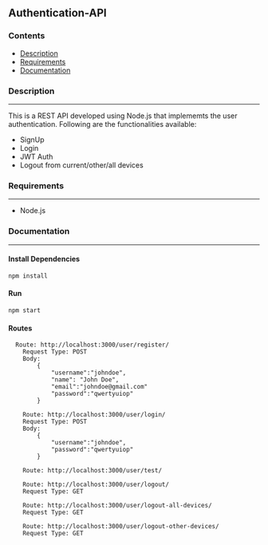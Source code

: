 ## Authentication-API

### Contents
* [Description](#Description)
* [Requirements](#Requirements)
* [Documentation](#Documentation)

### Description
----
This is a REST API developed using Node.js that implememts the user authentication. Following are the functionalities available:

* SignUp
* Login
* JWT Auth
* Logout from current/other/all devices


### Requirements
----
* Node.js

### Documentation
----

#### Install Dependencies
```
npm install
```

#### Run
```
npm start
```

#### Routes
```
  Route: http://localhost:3000/user/register/
    Request Type: POST
    Body:
        {
            "username":"johndoe",
            "name": "John Doe",
            "email":"johndoe@gmail.com"
            "password":"qwertyuiop"
        }
```
```
    Route: http://localhost:3000/user/login/
    Request Type: POST
    Body:
        {
            "username":"johndoe",
            "password":"qwertyuiop"
        }
```
```
    Route: http://localhost:3000/user/test/
```
```
    Route: http://localhost:3000/user/logout/
    Request Type: GET
```
```
    Route: http://localhost:3000/user/logout-all-devices/
    Request Type: GET
```
```
    Route: http://localhost:3000/user/logout-other-devices/
    Request Type: GET
```
